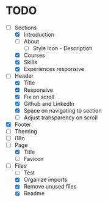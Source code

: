 # TODO

- [ ] Sections
  - [x] Introduction
  - [ ] About
    - [ ] Style Icon - Description
  - [x] Courses
  - [x] Skills
  - [x] Experiences responsive
- [ ] Header
  - [x] Title
  - [x] Responsive
  - [x] Fix on scroll
  - [x] Github and LinkedIn
  - [x] Space on navigating to section
  - [ ] Adjust transparency on scroll
- [x] Footer
- [ ] Theming
- [ ] i18n
- [ ] Page
  - [x] Title
  - [ ] Favicon
- [ ] Files
  - [ ] Test
  - [x] Organize imports
  - [x] Remove unused files
  - [x] Readme

